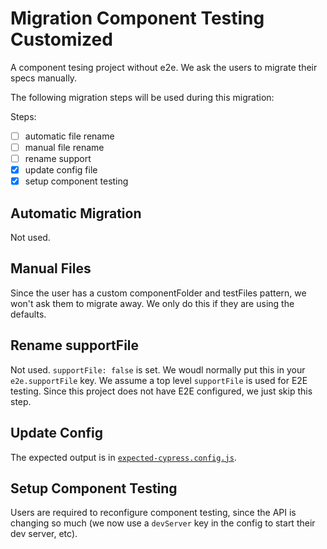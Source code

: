 # Migration Component Testing Customized

A component tesing project without e2e. We ask the users to migrate their specs manually.

The following migration steps will be used during this migration:

Steps:

- [ ] automatic file rename
- [ ] manual file rename
- [ ] rename support
- [x] update config file
- [x] setup component testing

## Automatic Migration

Not used.

## Manual Files

Since the user has a custom componentFolder and testFiles pattern, we won't ask them to migrate away. We only do this if they are using the defaults.

## Rename supportFile

Not used. `supportFile: false` is set. We woudl normally put this in your `e2e.supportFile` key. We assume a top level `supportFile` is used for E2E testing. Since this project does not have E2E configured, we just skip this step.

## Update Config

The expected output is in [`expected-cypress.config.js`](./expected-cypress.config.js).

## Setup Component Testing

Users are required to reconfigure component testing, since the API is changing so much (we now use a `devServer` key in the config to start their dev server, etc).
